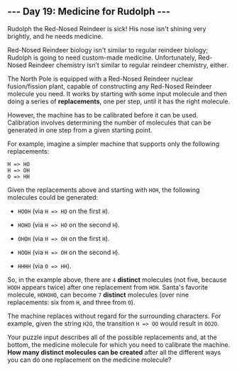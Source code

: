 ## --- Day 19: Medicine for Rudolph ---
Rudolph the Red-Nosed Reindeer is sick! His nose isn't shining very brightly, and he needs medicine.
 
Red-Nosed Reindeer biology isn't similar to regular reindeer biology; Rudolph is going to need custom-made medicine. Unfortunately, Red-Nosed Reindeer chemistry isn't similar to regular reindeer chemistry, either.
 
The North Pole is equipped with a Red-Nosed Reindeer nuclear fusion/fission plant, capable of constructing any Red-Nosed Reindeer molecule you need. It works by starting with some input molecule and then doing a series of **replacements**, one per step, until it has the right molecule.
 
However, the machine has to be calibrated before it can be used. Calibration involves determining the number of molecules that can be generated in one step from a given starting point.
 
For example, imagine a simpler machine that supports only the following replacements:
 

```
H => HO
H => OH
O => HH
```

 
Given the replacements above and starting with `HOH`, the following molecules could be generated:
 
 
- `HOOH` (via `H => HO` on the first `H`).
 
- `HOHO` (via `H => HO` on the second `H`).
 
- `OHOH` (via `H => OH` on the first `H`).
 
- `HOOH` (via `H => OH` on the second `H`).
 
- `HHHH` (via `O => HH`).
 
 
So, in the example above, there are `4` **distinct** molecules (not five, because `HOOH` appears twice) after one replacement from `HOH`. Santa's favorite molecule, `HOHOHO`, can become `7` **distinct** molecules (over nine replacements: six from `H`, and three from `O`).
 
The machine replaces without regard for the surrounding characters. For example, given the string `H2O`, the transition `H => OO` would result in `OO2O`.
 
Your puzzle input describes all of the possible replacements and, at the bottom, the medicine molecule for which you need to calibrate the machine. **How many distinct molecules can be created** after all the different ways you can do one replacement on the medicine molecule?
 